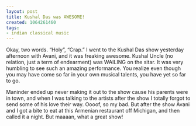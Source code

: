 ```yaml
---
layout: post
title: Kushal Das was AWESOME!
created: 1064261460
tags:
- indian classical music
---
```

Okay, two words. “Holy”, “Crap.” I went to the Kushal Das show yesterday afternoon with Avani, and it was freaking awesome. Kushal Uncle (no relation, just a term of endearment) was WAILING on the sitar. It was very humbling to see such an amazing performance. You realize even though you may have come so far in your own musical talents, you have yet so far to go.

Maninder ended up never making it out to the show cause his parents were in town, and when I was talking to the artists after the show I totally forgot to send some of his love their way. Oooof, so my bad. But after the show Avani and I got a bite to eat at this Armenian restaurant off Michigan, and then called it a night. But maaaan, what a great show! 

